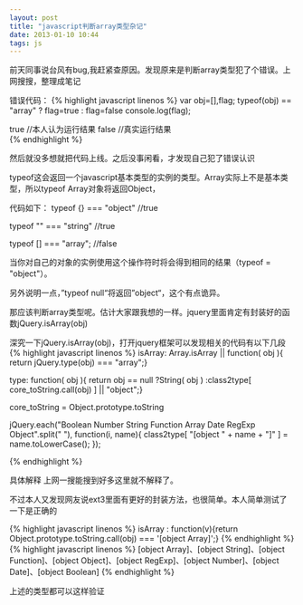 ```yaml
---
layout: post
title: "javascript判断array类型杂记"
date: 2013-01-10 10:44
tags: js
---
```

  前天同事说台风有bug,我赶紧查原因。发现原来是判断array类型犯了个错误。上网搜搜，整理成笔记
  
  <!--more-->
  
错误代码：
{% highlight javascript linenos %}
  var obj=[],flag;
  typeof(obj) == "array" ? flag=true : flag=false
  console.log(flag);
  
  true //本人认为运行结果
  false //真实运行结果  
{% endhighlight %}

然后就没多想就把代码上线。之后没事闲看，才发现自己犯了错误认识

<p class="stress">typeof这会返回一个javascript基本类型的实例的类型。Array实际上不是基本类型，所以typeof Array对象将返回Object，</p>
代码如下：  
typeof {} === "object"  //true

typeof "" === "string"   //true

typeof [] === "array";  //false

当你对自己的对象的实例使用这个操作符时将会得到相同的结果（typeof = "object"）。

另外说明一点，”typeof null“将返回”object“，这个有点诡异。

那应该判断array类型呢。估计大家跟我想的一样。jquery里面肯定有封装好的函数<span class="stress">jQuery.isArray(obj)</span>

深究一下jQuery.isArray(obj)，打开jquery框架可以发现相关的代码有以下几段
{% highlight javascript linenos %}
isArray: Array.isArray || function( obj ){ return jQuery.type(obj) === "array";}

type: function( obj ){ return obj == null ?String( obj ) :class2type[ core_toString.call(obj) ] || "object";}

core_toString = Object.prototype.toString

jQuery.each("Boolean Number String Function Array Date RegExp Object".split(" "), function(i, name){
class2type[ "[object " + name + "]" ] = name.toLowerCase();
});

{% endhighlight %}

具体解释 上网一搜能搜到好多这里就不解释了。

不过本人又发现网友说ext3里面有更好的封装方法，也很简单。本人简单测试了一下是正确的

{% highlight javascript linenos %}
isArray : function(v){return Object.prototype.toString.call(obj) === '[object Array]';}
{% endhighlight %}
{% highlight javascript linenos %}
[object Array]、[object String]、[object Function]、[object Object]、[object RegExp]、[object Number]、[object Date]、[object Boolean]
{% endhighlight %}

上述的类型都可以这样验证


